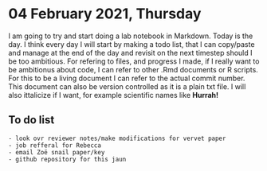 # 04 February 2021, Thursday

I am going to try and start doing a lab notebook in Markdown. 
Today is the day. 
I think every day I will start by making a todo list, that I can copy/paste and manage at the end of the day and revisit on the next timestep should I be too ambitious.
For refering to files, and progress I made, if I really want to be ambitionus about code, I can refer to other .Rmd documents or R scripts. 
For this to be a living document I can refer to the actual commit number. 
This document can also be version controlled as it is a plain txt file. 
I will also ittalicize if I want, for example scientific names like 
**Hurrah!**

## To do list
	- look ovr reviewer notes/make modifications for vervet paper
	- job refferal for Rebecca
	- email Zoë snail paper/key
	- github repository for this jaun
